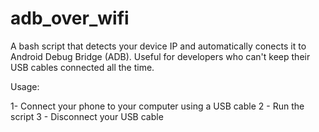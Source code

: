 # adb_over_wifi
A bash script that detects your device IP and automatically conects it to Android Debug Bridge (ADB). Useful for developers who can't keep their USB cables connected all the time.

Usage:

1- Connect your phone to your computer using a USB cable
2 - Run the script
3 - Disconnect your USB cable
